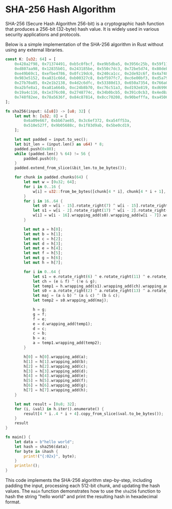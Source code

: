 # SHA-256 Hash Algorithm

SHA-256 (Secure Hash Algorithm 256-bit) is a cryptographic hash function that produces a 256-bit (32-byte) hash value. It is widely used in various security applications and protocols.

Below is a simple implementation of the SHA-256 algorithm in Rust without using any external libraries.

```rust
const K: [u32; 64] = [
    0x428a2f98, 0x71374491, 0xb5c0fbcf, 0xe9b5dba5, 0x3956c25b, 0x59f111f1, 0x923f82a4, 0xab1c5ed5,
    0xd807aa98, 0x12835b01, 0x243185be, 0x550c7dc3, 0x72be5d74, 0x80deb1fe, 0x9bdc06a7, 0xc19bf174,
    0xe49b69c1, 0xefbe4786, 0x0fc19dc6, 0x240ca1cc, 0x2de92c6f, 0x4a7484aa, 0x5cb0a9dc, 0x76f988da,
    0x983e5152, 0xa831c66d, 0xb00327c8, 0xbf597fc7, 0xc6e00bf3, 0xd5a79147, 0x06ca6351, 0x14292967,
    0x27b70a85, 0x2e1b2138, 0x4d2c6dfc, 0x53380d13, 0x650a7354, 0x766a0abb, 0x81c2c92e, 0x92722c85,
    0xa2bfe8a1, 0xa81a664b, 0xc24b8b70, 0xc76c51a3, 0xd192e819, 0xd6990624, 0xf40e3585, 0x106aa070,
    0x19a4c116, 0x1e376c08, 0x2748774c, 0x34b0bcb5, 0x391c0cb3, 0x4ed8aa4a, 0x5b9cca4f, 0x682e6ff3,
    0x748f82ee, 0x78a5636f, 0x84c87814, 0x8cc70208, 0x90befffa, 0xa4506ceb, 0xbef9a3f7, 0xc67178f2,
];

fn sha256(input: &[u8]) -> [u8; 32] {
    let mut h: [u32; 8] = [
        0x6a09e667, 0xbb67ae85, 0x3c6ef372, 0xa54ff53a,
        0x510e527f, 0x9b05688c, 0x1f83d9ab, 0x5be0cd19,
    ];

    let mut padded = input.to_vec();
    let bit_len = (input.len() as u64) * 8;
    padded.push(0x80);
    while (padded.len() % 64) != 56 {
        padded.push(0);
    }
    padded.extend_from_slice(&bit_len.to_be_bytes());

    for chunk in padded.chunks(64) {
        let mut w = [0u32; 64];
        for i in 0..16 {
            w[i] = u32::from_be_bytes([chunk[4 * i], chunk[4 * i + 1], chunk[4 * i + 2], chunk[4 * i + 3]]);
        }
        for i in 16..64 {
            let s0 = w[i - 15].rotate_right(7) ^ w[i - 15].rotate_right(18) ^ (w[i - 15] >> 3);
            let s1 = w[i - 2].rotate_right(17) ^ w[i - 2].rotate_right(19) ^ (w[i - 2] >> 10);
            w[i] = w[i - 16].wrapping_add(s0).wrapping_add(w[i - 7]).wrapping_add(s1);
        }

        let mut a = h[0];
        let mut b = h[1];
        let mut c = h[2];
        let mut d = h[3];
        let mut e = h[4];
        let mut f = h[5];
        let mut g = h[6];
        let mut h = h[7];

        for i in 0..64 {
            let s1 = e.rotate_right(6) ^ e.rotate_right(11) ^ e.rotate_right(25);
            let ch = (e & f) ^ (!e & g);
            let temp1 = h.wrapping_add(s1).wrapping_add(ch).wrapping_add(K[i]).wrapping_add(w[i]);
            let s0 = a.rotate_right(2) ^ a.rotate_right(13) ^ a.rotate_right(22);
            let maj = (a & b) ^ (a & c) ^ (b & c);
            let temp2 = s0.wrapping_add(maj);

            h = g;
            g = f;
            f = e;
            e = d.wrapping_add(temp1);
            d = c;
            c = b;
            b = a;
            a = temp1.wrapping_add(temp2);
        }

        h[0] = h[0].wrapping_add(a);
        h[1] = h[1].wrapping_add(b);
        h[2] = h[2].wrapping_add(c);
        h[3] = h[3].wrapping_add(d);
        h[4] = h[4].wrapping_add(e);
        h[5] = h[5].wrapping_add(f);
        h[6] = h[6].wrapping_add(g);
        h[7] = h[7].wrapping_add(h);
    }

    let mut result = [0u8; 32];
    for (i, &val) in h.iter().enumerate() {
        result[4 * i..4 * i + 4].copy_from_slice(&val.to_be_bytes());
    }
    result
}

fn main() {
    let data = b"hello world";
    let hash = sha256(data);
    for byte in &hash {
        print!("{:02x}", byte);
    }
    println!();
}
```

This code implements the SHA-256 algorithm step-by-step, including padding the input, processing each 512-bit chunk, and updating the hash values. The `main` function demonstrates how to use the `sha256` function to hash the string "hello world" and print the resulting hash in hexadecimal format.